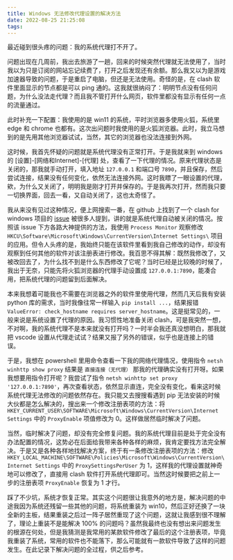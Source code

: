 ```yaml
---
title: Windows 无法修改代理设置的解决方法
date: 2022-08-25 21:25:08
tags:
---
```


最近碰到很头疼的问题：我的系统代理打不开了。

问题出现在几周前，我出去旅游了一趟，回来的时候突然代理就无法使用了，当时我以为只是订阅的网站忘记续费了，打开之后发现还有余额。那么我又以为是游戏加速器导致的问题，于是重启了电脑，但还是无法使用。奇怪的是，在 clash 软件里面显示的节点都是可以 ping 通的。这我就很纳闷了：明明节点没有任何问题，为什么没法走代理？而且我不管打开什么网页，软件里都没有显示有任何一点的流量通过。

此时补充一下配置：我使用的是 win11 的系统，平时浏览器多使用火狐，系统里 edge 和 chrome 也都有。这次出问题时我使用的是火狐浏览器。此时，我立马想到的是先用其他浏览器试试，当然，其它的浏览器也没法连接到外网。

这时候，我首先怀疑的问题就是系统代理没有正常打开。于是我就来到 windows 的 [设置]-[网络和Internet]-[代理] 处，查看了一下代理的情况。原来代理状态是关闭的，那我就手动打开，填入地址 `127.0.0.1` 和端口号 `7890`，并且保存，然后尝试连接，结果没有任何变化，依然无法连接外网。这时我瞟了一眼设置的代理，欸，为什么又关闭了，明明我是刚才打开并保存的。于是我再次打开，然而我只要一切换界面，回去一看，又自动关闭了，这也太奇怪了。

我从来没有见过这种情况，便上网搜索一番，在 github 上找到了一个 clash for windows 项目的 [issue](https://github.com/Fndroid/clash_for_windows_pkg/issues/312) 被很多人提到，讲的就是系统代理自动被关闭的情况。按照该 issue 下方各路大神提供的方法，我使用 `Process Monitor` 观察修改 `HKCU\Software\Microsoft\Windows\CurrentVersion\Internet Settings\` 项目的应用。但令人头疼的是，我始终只能在该软件里看到我自己修改的动作，却没有观察到任何其他的软件对该注册表进行修改。我百思不得其解：既然我修改了，又被改回去了，为什么找不到是什么东西修改了它呢？当时已经是比较晚的时候了，我出于无奈，只能先将火狐浏览器的代理手动设置成 `127.0.0.1:7890`，能凑合用，把系统代理的问题留到后面解决。

本来我想着可能我也不需要在浏览器之外的软件里使用代理，然而几天后我有安装 python 库的需求，当时我像往常一样输入 `pip install ...`，结果报错 `ValueError: check_hostname requires server_hostname`。这是挺常见的，一般来说是系统设置了代理的原因。我习惯性地准备关闭 clash，可是我突然一想，不对啊，我的系统代理不是本来就没有打开吗？一时半会我还真没想明白，那我就把 vscode 设置从代理走试试？结果又报了另外的错误，似乎也是连接上的错误。

于是，我想在 powershell 里用命令查看一下我的网络代理情况，使用指令 `netsh winhttp show proxy` 结果是 `直接连接（无代理）` 那我的代理确实没有打开呀。如果我想要用指令打开呢？我尝试了指令 `netsh winhttp set proxy '127.0.0.1:7890'`，再次查看状态，依然显示直连，完全没有变化，看来这时候系统代理无法修改的问题依然存在。我只能又去搜搜看遇到 pip 无法安装的时候大伙都是怎么解决的，搜出来一个修改注册表项的方法：将 `HKEY_CURRENT_USER\SOFTWARE\Microsoft\Windows\CurrentVersion\Internet Settings` 中的 `ProxyEnable` 项值修改为 0。这样做居然临时解决了问题。

当然，临时解决了问题，却没有完全修复问题。我的系统代理目前是处于完全没有办法配置的情况，这势必在后面给我带来各种各样的麻烦，我肯定要找方法完全解决。于是又是各种各样地找解决方案，终于有一条修改注册表项的方法：修改 `HKEY_LOCAL_MACHINE\SOFTWARE\Policies\Microsoft\Windows\CurrentVersion\Internet Settings` 中的 `ProxySettingsPerUser` 为 1，这样我的代理设置就神奇地可以修改了，直接用 clash 软件打开系统代理即可。当然这时候要把之前上一步的注册表项 `ProxyEnable` 恢复为 1 才行。

踩了不少坑，系统才恢复正常。其实这个问题很让我意外的地方是，解决问题的中途我因为系统还残留一些其他的问题，将系统重装为 win10，然后正好还换了一块全新的主板，结果重装之后过一阵子居然重现了这个问题，这就让我感到很不理解了，理论上重装不是能解决 100% 的问题吗？虽然我最终也没有想出来问题发生的根源在何处，但是我猜测是我常用的某款软件修改了最后的这个注册表项，毕竟我重装了系统，常用的软件也不能落下，那么可能就有一款软件导致了这样的问题发生。在此记录下解决问题的全过程，供之后参考。